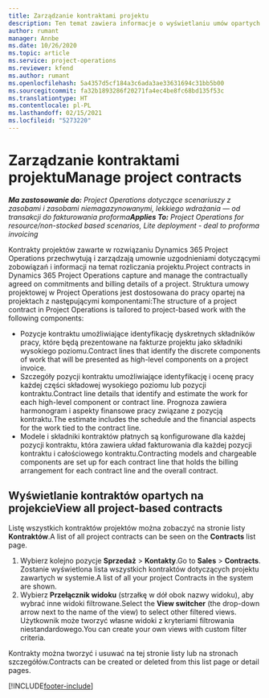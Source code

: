 ```yaml
---
title: Zarządzanie kontraktami projektu
description: Ten temat zawiera informacje o wyświetlaniu umów opartych na projektach.
author: rumant
manager: Annbe
ms.date: 10/26/2020
ms.topic: article
ms.service: project-operations
ms.reviewer: kfend
ms.author: rumant
ms.openlocfilehash: 5a4357d5cf184a3c6ada3ae33631694c31bb5b00
ms.sourcegitcommit: fa32b1893286f20271fa4ec4be8fc68bd135f53c
ms.translationtype: HT
ms.contentlocale: pl-PL
ms.lasthandoff: 02/15/2021
ms.locfileid: "5273220"
---
```

# <a name="manage-project-contracts"></a><span data-ttu-id="a0202-103">Zarządzanie kontraktami projektu</span><span class="sxs-lookup"><span data-stu-id="a0202-103">Manage project contracts</span></span>

<span data-ttu-id="a0202-104">_**Ma zastosowanie do:** Project Operations dotyczące scenariuszy z zasobami i zasobami niemagazynowanymi, lekkiego wdrażania — od transakcji do fakturowania proforma_</span><span class="sxs-lookup"><span data-stu-id="a0202-104">_**Applies To:** Project Operations for resource/non-stocked based scenarios, Lite deployment - deal to proforma invoicing_</span></span>

<span data-ttu-id="a0202-105">Kontrakty projektów zawarte w rozwiązaniu Dynamics 365 Project Operations przechwytują i zarządzają umownie uzgodnieniami dotyczącymi zobowiązań i informacji na temat rozliczania projektu.</span><span class="sxs-lookup"><span data-stu-id="a0202-105">Project contracts in Dynamics 365 Project Operations capture and manage the contractually agreed on commitments and billing details of a project.</span></span> <span data-ttu-id="a0202-106">Struktura umowy projektowej w Project Operations jest dostosowana do pracy opartej na projektach z następującymi komponentami:</span><span class="sxs-lookup"><span data-stu-id="a0202-106">The structure of a project contract in Project Operations is tailored to project-based work with the following components:</span></span>

- <span data-ttu-id="a0202-107">Pozycje kontraktu umożliwiające identyfikację dyskretnych składników pracy, które będą prezentowane na fakturze projektu jako składniki wysokiego poziomu.</span><span class="sxs-lookup"><span data-stu-id="a0202-107">Contract lines that identify the discrete components of work that will be presented as high-level components on a project invoice.</span></span>
- <span data-ttu-id="a0202-108">Szczegóły pozycji kontraktu umożliwiające identyfikację i ocenę pracy każdej części składowej wysokiego poziomu lub pozycji kontraktu.</span><span class="sxs-lookup"><span data-stu-id="a0202-108">Contract line details that identify and estimate the work for each high-level component or contract line.</span></span> <span data-ttu-id="a0202-109">Prognoza zawiera harmonogram i aspekty finansowe pracy związane z pozycją kontraktu.</span><span class="sxs-lookup"><span data-stu-id="a0202-109">The estimate includes the schedule and the financial aspects for the work tied to the contract line.</span></span>
- <span data-ttu-id="a0202-110">Modele i składniki kontraktów płatnych są konfigurowane dla każdej pozycji kontraktu, która zawiera układ fakturowania dla każdej pozycji kontraktu i całościowego kontraktu.</span><span class="sxs-lookup"><span data-stu-id="a0202-110">Contracting models and chargeable components are set up for each contract line that holds the billing arrangement for each contract line and the overall contract.</span></span>

## <a name="view-all-project-based-contracts"></a><span data-ttu-id="a0202-111">Wyświetlanie kontraktów opartych na projekcie</span><span class="sxs-lookup"><span data-stu-id="a0202-111">View all project-based contracts</span></span>

<span data-ttu-id="a0202-112">Listę wszystkich kontraktów projektów można zobaczyć na stronie listy **Kontraktów**.</span><span class="sxs-lookup"><span data-stu-id="a0202-112">A list of all project contracts can be seen on the **Contracts** list page.</span></span> 

1. <span data-ttu-id="a0202-113">Wybierz kolejno pozycje **Sprzedaż** > **Kontakty**.</span><span class="sxs-lookup"><span data-stu-id="a0202-113">Go to **Sales** > **Contracts**.</span></span> <span data-ttu-id="a0202-114">Zostanie wyświetlona lista wszystkich kontraktów dotyczących projektu zawartych w systemie.</span><span class="sxs-lookup"><span data-stu-id="a0202-114">A list of all your project Contracts in the system are shown.</span></span> 
2. <span data-ttu-id="a0202-115">Wybierz **Przełącznik widoku** (strzałkę w dół obok nazwy widoku), aby wybrać inne widoki filtrowane.</span><span class="sxs-lookup"><span data-stu-id="a0202-115">Select the **View switcher** (the drop-down arrow next to the name of the view) to select other filtered views.</span></span> <span data-ttu-id="a0202-116">Użytkownik może tworzyć własne widoki z kryteriami filtrowania niestandardowego.</span><span class="sxs-lookup"><span data-stu-id="a0202-116">You can create your own views with custom filter criteria.</span></span>

<span data-ttu-id="a0202-117">Kontrakty można tworzyć i usuwać na tej stronie listy lub na stronach szczegółów.</span><span class="sxs-lookup"><span data-stu-id="a0202-117">Contracts can be created or deleted from this list page or detail pages.</span></span>


[!INCLUDE[footer-include](../../includes/footer-banner.md)]